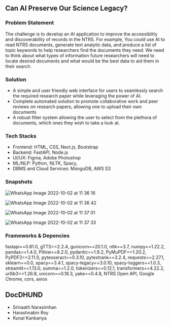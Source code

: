 
## Can AI Preserve Our Science Legacy?

### Problem Statement
The challenge is to develop an AI application to improve the accessibility and discoverability of records in the NTRS. For example, You could use AI to read NTRS documents, generate text analytic data, and produce a list of topic keywords to help researchers find the documents they need. We need to think about what types of information future researchers will need to locate desired documents and what would be the best data to aid them in their search.

### Solution
* A simple and user friendly web interface for users to seamlessly search the required research paper while leveraging the power of AI.
* Complete automated solution to promote collaborative work and peer reviews on research papers, allowing one to upload their own documents
* A robust filter system allowing the user to select from the plethora of documents, which ones they wish to take a look at.

### Tech Stacks
* Frontend: HTML, CSS, Next.js, Bootstrap
* Backend: FastAPI, Node.js
* UI/UX: Figma, Adobe Photoshop
* ML/NLP: Python, NLTK, Spacy,
* DBMS and Cloud Services: MongoDB, AWS S3

### Snapshots

![WhatsApp Image 2022-10-02 at 11 36 16](https://user-images.githubusercontent.com/53876196/193440476-e36459b2-9555-48ef-b283-8cbfaf5aad68.jpeg)

![WhatsApp Image 2022-10-02 at 11 36 42](https://user-images.githubusercontent.com/53876196/193440504-53558f93-1e00-4ec8-934e-88a6d9f00e2b.jpeg)

![WhatsApp Image 2022-10-02 at 11 37 01](https://user-images.githubusercontent.com/53876196/193440506-10e5cb5e-c262-4c8f-9ae5-d6e8d874da40.jpeg)

![WhatsApp Image 2022-10-02 at 11 37 33](https://user-images.githubusercontent.com/53876196/193440507-edbd9c53-d1b8-46b9-9d90-81919d813c07.jpeg)

### Frameworks & Depencies
fastapi==0.81.0,
gTTS==2.2.4,
gunicorn==20.1.0,
nltk==3.7,
numpy==1.22.2,
pandas==1.4.0,
Pillow==8.2.0,
pydantic==1.9.2,
PyMuPDF==1.20.2,
PyPDF2==2.11.0,
pytesseract==0.3.10,
pytextrank==3.2.4,
requests==2.27.1,
sklearn==0.0,
spacy==3.4.1,
spacy-legacy==3.0.10,
spacy-loggers==1.0.3,
streamlit==1.13.0,
summa==1.2.0,
tokenizers==0.12.1,
transformers==4.22.2,
urllib3==1.26.8,
uvicorn==0.18.3,
yake==0.4.8,
NTRS Open API,
Google Chrome,
cors, axios

## DocDHUND
* Srinaath Narasimhan
* Harashnabin Roy 
* Kunal Kankariya

